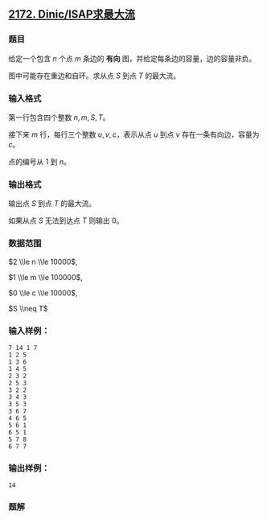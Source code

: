 ## [2172\. Dinic/ISAP求最大流](https://www.acwing.com/problem/content/2174/)

### 题目

给定一个包含 $n$ 个点 $m$ 条边的 **有向** 图，并给定每条边的容量，边的容量非负。

图中可能存在重边和自环。求从点 $S$ 到点 $T$ 的最大流。

### 输入格式

第一行包含四个整数 $n,m,S,T$。

接下来 $m$ 行，每行三个整数 $u,v,c$，表示从点 $u$ 到点 $v$ 存在一条有向边，容量为 $c$。

点的编号从 $1$ 到 $n$。

### 输出格式

输出点 $S$ 到点 $T$ 的最大流。

如果从点 $S$ 无法到达点 $T$ 则输出 $0$。

### 数据范围

$2 \\le n \\le 10000$,

$1 \\le m \\le 100000$,

$0 \\le c \\le 10000$,

$S \\neq T$

### 输入样例：

```
7 14 1 7
1 2 5
1 3 6
1 4 5
2 3 2
2 5 3
3 2 2
3 4 3
3 5 3
3 6 7
4 6 5
5 6 1
6 5 1
5 7 8
6 7 7
```

### 输出样例：

```
14
```

### 题解

